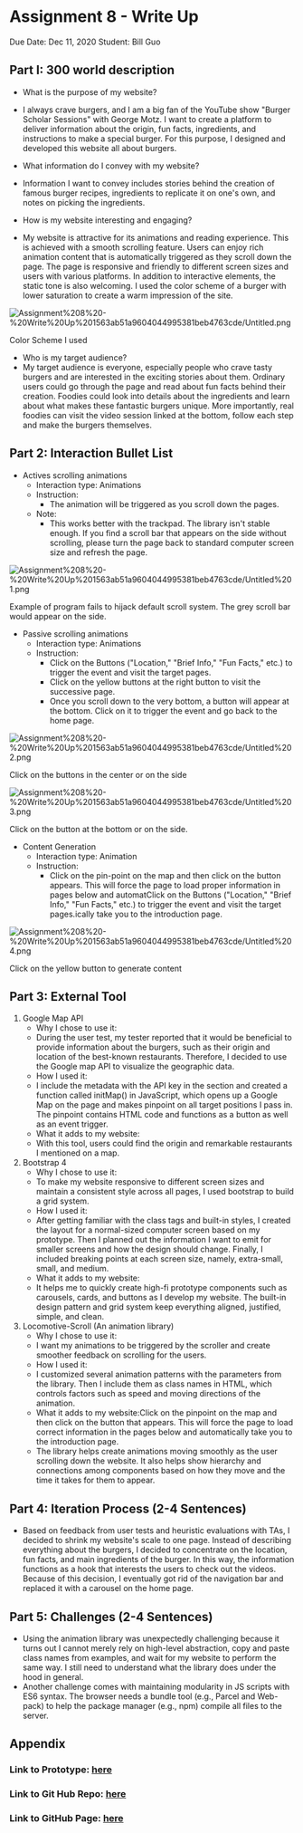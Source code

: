# Assignment 8 - Write Up

Due Date: Dec 11, 2020
Student: Bill Guo

## Part I: 300 world description

- What is the purpose of my website?
- I always crave burgers, and I am a big fan of the YouTube show "Burger Scholar Sessions" with George Motz. I want to create a platform to deliver information about the origin, fun facts, ingredients, and instructions to make a special burger. For this purpose, I designed and developed this website all about burgers.

- What information do I convey with my website?
- Information I want to convey includes stories behind the creation of famous burger recipes, ingredients to replicate it on one's own, and notes on picking the ingredients.

- How is my website interesting and engaging?
- My website is attractive for its animations and reading experience. This is achieved with a smooth scrolling feature. Users can enjoy rich animation content that is automatically triggered as they scroll down the page. The page is responsive and friendly to different screen sizes and users with various platforms. In addition to interactive elements, the static tone is also welcoming. I used the color scheme of a burger with lower saturation to create a warm impression of the site.

![Assignment%208%20-%20Write%20Up%201563ab51a9604044995381beb4763cde/Untitled.png](Assignment%208%20-%20Write%20Up%201563ab51a9604044995381beb4763cde/Untitled.png)

Color Scheme I used

- Who is my target audience?
- My target audience is everyone, especially people who crave tasty burgers and are interested in the exciting stories about them. Ordinary users could go through the page and read about fun facts behind their creation. Foodies could look into details about the ingredients and learn about what makes these fantastic burgers unique. More importantly, real foodies can visit the video session linked at the bottom, follow each step and make the burgers themselves.

## Part 2: Interaction Bullet List

- Actives scrolling animations
  - Interaction type: Animations
  - Instruction:
    - The animation will be triggered as you scroll down the pages.
  - Note:
    - This works better with the trackpad. The library isn't stable enough. If you find a scroll bar that appears on the side without scrolling, please turn the page back to standard computer screen size and refresh the page.

![Assignment%208%20-%20Write%20Up%201563ab51a9604044995381beb4763cde/Untitled%201.png](Assignment%208%20-%20Write%20Up%201563ab51a9604044995381beb4763cde/Untitled%201.png)

Example of program fails to hijack default scroll system. The grey scroll bar would appear on the side.

- Passive scrolling animations
  - Interaction type: Animations
  - Instruction:
    - Click on the Buttons ("Location," "Brief Info," "Fun Facts," etc.) to trigger the event and visit the target pages.
    - Click on the yellow buttons at the right button to visit the successive page.
    - Once you scroll down to the very bottom, a button will appear at the bottom. Click on it to trigger the event and go back to the home page.

![Assignment%208%20-%20Write%20Up%201563ab51a9604044995381beb4763cde/Untitled%202.png](Assignment%208%20-%20Write%20Up%201563ab51a9604044995381beb4763cde/Untitled%202.png)

Click on the buttons in the center or on the side

![Assignment%208%20-%20Write%20Up%201563ab51a9604044995381beb4763cde/Untitled%203.png](Assignment%208%20-%20Write%20Up%201563ab51a9604044995381beb4763cde/Untitled%203.png)

Click on the button at the bottom or on the side.

- Content Generation
  - Interaction type: Animation
  - Instruction:
    - Click on the pin-point on the map and then click on the button appears. This will force the page to load proper information in pages below and automatClick on the Buttons ("Location," "Brief Info," "Fun Facts," etc.) to trigger the event and visit the target pages.ically take you to the introduction page.

![Assignment%208%20-%20Write%20Up%201563ab51a9604044995381beb4763cde/Untitled%204.png](Assignment%208%20-%20Write%20Up%201563ab51a9604044995381beb4763cde/Untitled%204.png)

Click on the yellow button to generate content

## Part 3: External Tool

1. Google Map API
   - Why I chose to use it:
   - During the user test, my tester reported that it would be beneficial to provide information about the burgers, such as their origin and location of the best-known restaurants. Therefore, I decided to use the Google map API to visualize the geographic data.
   - How I used it:
   - I include the metadata with the API key in the <head> section and created a function called initMap() in JavaScript, which opens up a Google Map on the page and makes pinpoint on all target positions I pass in. The pinpoint contains HTML code and functions as a button as well as an event trigger.
   - What it adds to my website:
   - With this tool, users could find the origin and remarkable restaurants I mentioned on a map.
2. Bootstrap 4
   - Why I chose to use it:
   - To make my website responsive to different screen sizes and maintain a consistent style across all pages, I used bootstrap to build a grid system.
   - How I used it:
   - After getting familiar with the class tags and built-in styles, I created the layout for a normal-sized computer screen based on my prototype. Then I planned out the information I want to emit for smaller screens and how the design should change. Finally, I included breaking points at each screen size, namely, extra-small, small, and medium.
   - What it adds to my website:
   - It helps me to quickly create high-fi prototype components such as carousels, cards, and buttons as I develop my website. The built-in design pattern and grid system keep everything aligned, justified, simple, and clean.
3. Locomotive-Scroll (An animation library)
   - Why I chose to use it:
   - I want my animations to be triggered by the scroller and create smoother feedback on scrolling for the users.
   - How I used it:
   - I customized several animation patterns with the parameters from the library. Then I include them as class names in HTML, which controls factors such as speed and moving directions of the animation.
   - What it adds to my website:Click on the pinpoint on the map and then click on the button that appears. This will force the page to load correct information in the pages below and automatically take you to the introduction page.
   - The library helps create animations moving smoothly as the user scrolling down the website. It also helps show hierarchy and connections among components based on how they move and the time it takes for them to appear.

## Part 4: Iteration Process (2-4 Sentences)

- Based on feedback from user tests and heuristic evaluations with TAs, I decided to shrink my website's scale to one page. Instead of describing everything about the burgers, I decided to concentrate on the location, fun facts, and main ingredients of the burger. In this way, the information functions as a hook that interests the users to check out the videos. Because of this decision, I eventually got rid of the navigation bar and replaced it with a carousel on the home page.

## Part 5: Challenges (2-4 Sentences)

- Using the animation library was unexpectedly challenging because it turns out I cannot merely rely on high-level abstraction, copy and paste class names from examples, and wait for my website to perform the same way. I still need to understand what the library does under the hood in general.
- Another challenge comes with maintaining modularity in JS scripts with ES6 syntax. The browser needs a bundle tool (e.g., Parcel and Web-pack) to help the package manager (e.g., npm) compile all files to the server.

## Appendix

### Link to Prototype: [here](https://www.figma.com/file/k79D47K1X4pAd62LcmTv3p/Burger-Scholar?node-id=0%3A1)

### Link to Git Hub Repo: [here](https://github.com/BilLogic/boyuang.pui.github.io/tree/master/homework_8/src)

### Link to GitHub Page: [here](https://billogic.github.io/boyuang.pui.github.io/homework_8/src/index.html)
